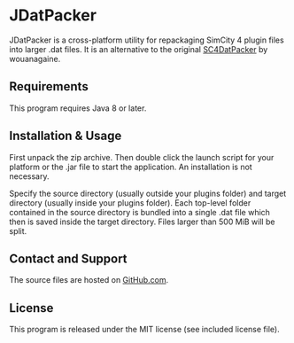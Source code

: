 JDatPacker
============

JDatPacker is a cross-platform utility for repackaging SimCity 4
plugin files into larger .dat files. It is an alternative to the original
[SC4DatPacker](http://sc4devotion.com/csxlex/lex_filedesc.php?lotGET=26)
by wouanagaine.


 Requirements
--------------

This program requires Java 8 or later.


 Installation & Usage
----------------------

First unpack the zip archive.
Then double click the launch script for your platform or the .jar file to start the application.
An installation is not necessary.

Specify the source directory (usually outside your plugins folder) and target
directory (usually inside your plugins folder). Each top-level folder
contained in the source directory is bundled into a single .dat file
which then is saved inside the target directory. Files larger than 500 MiB will be split.


 Contact and Support
---------------------

The source files are hosted on
[GitHub.com](https://github.com/memo33/JDatPacker).


 License
---------

This program is released under the MIT license (see included license file).
